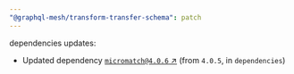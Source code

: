 ```yaml
---
"@graphql-mesh/transform-transfer-schema": patch
---
```

dependencies updates:
  - Updated dependency [`micromatch@4.0.6` ↗︎](https://www.npmjs.com/package/micromatch/v/4.0.6) (from `4.0.5`, in `dependencies`)
